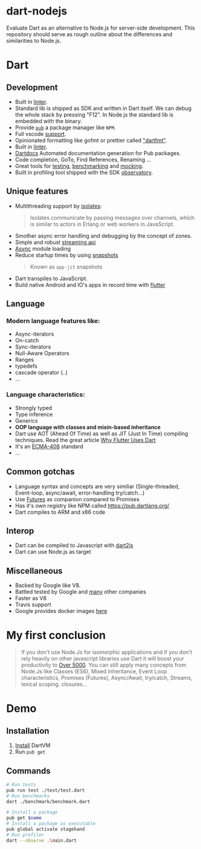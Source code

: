 # dart-nodejs
Evaluate Dart as an alternative to Node.js for server-side development. This repository should serve as rough outline about the differences and similarities to Node.js.

# Dart

## Development

- Built in [linter](https://www.dartlang.org/guides/language/analysis-options).
- Standard lib is shipped as SDK and written in Dart itself. We can debug the whole stack by pressing "F12". In Node.js the standard lib is embedded with the binary.
- Provide [`pub`](https://github.com/dart-lang/pub) a package manager like `NPM`.
- Full vscode [support](https://dartcode.org/).
- Opinionated formatting like gofmt or prettier called ["dartfmt"](https://github.com/dart-lang/dart_style).
- Built in [linter](https://www.dartlang.org/guides/language/analysis-options).
- [Dartdocs](http://www.dartdocs.org/) Automated documentation generation for Pub packages.
- Code completion, GoTo, Find References, Renaming ...
- Great tools for [testing](https://www.dartlang.org/guides/testing), [benchmarking](https://www.dartlang.org/articles/dart-vm/benchmarking) and [mocking](https://github.com/dart-lang/mockito).
- Built in profiling tool shipped with the SDK [observatory](https://dart-lang.github.io/observatory/).

## Unique features

- Multithreading support by [isolates](http://jpryan.me/dartbyexample/examples/isolates/):
  > Isolates communicate by passing messages over channels, which is similar to actors in Erlang or web workers in JavaScript.
- Smother async error handling and debugging by the concept of zones.
- Simple and robust [streaming api](https://www.dartlang.org/tutorials/language/streams) 
- [Async](https://www.dartlang.org/guides/language/language-tour#lazily-loading-a-library) module loading
- Reduce startup times by using [snapshots](https://github.com/dart-lang/sdk/wiki/Snapshots)
  > Known as `app-jit` snapshots
- Dart transpiles to JavaScript.
- Build native Android and IO's apps in record time with [flutter](https://flutter.io/)

## Language

### Modern language features like:
* Async-iterators
* On-catch
* Sync-iterators
* Null-Aware Operators
* Ranges
* typedefs
* cascade operator (..)
* ...

### Language characteristics:
* Strongly typed
* Type inference
* Generics
* __OOP language with classes and mixin-based inheritance__
* Dart use AOT (Ahead Of Time) as well as JIT (Just In Time) compiling techniques. Read the great article [Why Flutter Uses Dart](https://hackernoon.com/why-flutter-uses-dart-dd635a054ebf)
* It's an [ECMA-408](https://www.ecma-international.org/publications/standards/Ecma-408.htm) standard
* ...

## Common gotchas

- Language syntax and concepts are very similiar (Single-threaded, Event-loop, async/await, error-handling try/catch...)
- Use [Futures](https://api.dartlang.org/dev/dart-async/dart-async-library.html) as companion compared to Promises
- Has it's own registry like NPM called https://pub.dartlang.org/
- Dart compiles to ARM and x86 code

## Interop

- Dart can be compiled to Javascript with [dart2js](https://webdev.dartlang.org/tools/dart2js)
- Dart can use Node.js as target

## Miscellaneous
- Backed by Google like V8.
- Battled tested by Google and [many](https://www.dartlang.org/community/who-uses-dart) other companies
- Faster as V8
- Travis support
- Google provides docker images [here](https://github.com/dart-lang/dart_docker)

# My first conclusion

> If you don't use Node.Js for isomorphic applications and if you don't rely heavily on other javascript libraries use Dart it will boost your productivity to [Over 5000](https://www.youtube.com/watch?v=j_gpe2-oaB0). You can still apply many concepts from Node.Js like Classes (ES6), Mixed Inheritance, Event Loop characteristics, Promises (Futures), Async/Await, try/catch, Streams, lexical scoping. closures... 

# Demo

## Installation

1. [Install](https://www.dartlang.org/install) DartVM
2. Run `pub get`

## Commands

```bash
# Run tests
pub run test ./test/test.dart
# Run benchmarks
dart ./benchmark/benchmark.dart

# Install a package
pub get $name
# Install a package as executable
pub global activate stagehand
# Run profiler
dart --observe .\main.dart
```
